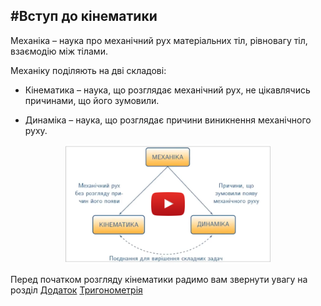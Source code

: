 <script src="../../custom/js/quiz.js"></script>
#<p1>Вступ до кінематики</p1>
---------
<p1>Механіка</p1> – наука про механiчний рух матерiальних тiл, рiвновагу тiл, взаємодiю мiж тiлами.

Механіку поділяють на дві складові:
* <p1>Кiнематика</p1> – наука, що розглядає механiчний рух, не цiкавлячись причинами,
що його зумовили.

* <p1>Динамiка</p1> – наука, що розглядає причини виникнення механiчного руху.


<div class="remodal-bg">
  <p align="center">
  <a href="#modal"><img src='vid/2a.png' width="65%" onmouseover="this.src='vid/2b.png';" onmouseout="this.src='vid/2a.png';" /></a>
  </p>
</div>


<div class="remodal-wrapper" style="display: none;"><div class="remodal" data-remodal-id="modal" style="visibility: visible;">
  <h1>Remodal</h1>
  <p>
    Flat, responsive, lightweight, fast, easy customizable modal window plugin
    with declarative state notation and hash tracking.
  </p>
  <p>
    Minified version size: ~4kb
  </p>
  <br>
  <a class="remodal-cancel" href="#">Cancel</a>
  <a class="remodal-confirm" href="#">OK</a>
<a href="#" class="remodal-close"></a></div></div>

Перед початком розгляду кінематики радимо вам звернути увагу на розділ [Додаток](book/Add/trigonometry/trigonometry.md)
[Тригонометрія](book/Add/vector/vector1.md)




    